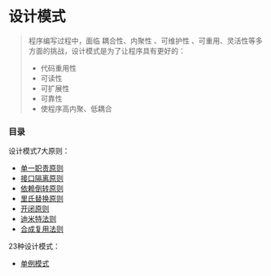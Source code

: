 # 设计模式

> 程序编写过程中，面临 耦合性、内聚性 、可维护性 、可重用、灵活性等多方面的挑战，设计模式是为了让程序具有更好的：
>
> - 代码重用性
> - 可读性
> - 可扩展性
> - 可靠性
> - 使程序高内聚、低耦合

### 目录

设计模式7大原则：

- [单一职责原则](./01-单一职责原则.md)
- [接口隔离原则](./02-接口隔离原则.md)
- [依赖倒转原则](./03-依赖倒转原则.md)
- [里氏替换原则](./04-里氏替换原则.md)
- [开闭原则](./05-开闭原则.md)
- [迪米特法则](./06-迪米特法则.md)
- [合成复用法则](./07-合成复用法则.md)

23种设计模式：

- [单例模式](./08-单例模式.md)